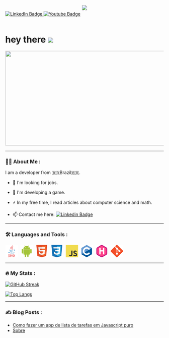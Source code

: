 <div id="header" align="center">
  <img src="https://media.giphy.com/media/26tn33aiTi1jkl6H6/giphy.webp" width="100"/>
</div>
<div id="badges">
  <a href="https://www.linkedin.com/in/victor-rafael-pereira-alves-2830ab226">
    <img src="https://img.shields.io/badge/LinkedIn-blue?style=for-the-badge&logo=linkedin&logoColor=white" alt="LinkedIn Badge"/>
  </a>
  <a href="https://youtube.com/channel/UCxJf-i1jIPZMrB7sp6RWIHw">
    <img src="https://img.shields.io/badge/YouTube-red?style=for-the-badge&logo=youtube&logoColor=white" alt="Youtube Badge"/>
  </a>
  <!-- img src="https://img.shields.io/badge/Twitter-blue?style=for-the-badge&logo=twitter&logoColor=white" alt="Twitter Badge"/ -->
</div>
<img src="https://komarev.com/ghpvc/?username=Rafael-Dev-21&style=flat-square&color=blue" alt=""/>
<h1>
  hey there
  <img src="https://media.giphy.com/media/hvRJCLFzcasrR4ia7z/giphy.gif" width="30px"/>
</h1>
<div align="center">
  <img src="https://media.giphy.com/media/dWesBcTLavkZuG35MI/giphy.gif" width="600" height="300"/>
</div>

---

### :man_technologist: About Me :

I am a developer from :brazil:Brazil:brazil:.

- :telescope: I'm looking for jobs.

- :seedling: I'm developing a game.

- :zap: In my free time, I read articles about computer science and math.

- :mailbox: Contact me here: [![Linkedin Badge](https://img.shields.io/badge/-victor-blue?style=flat&logo=Linkedin&logoColor=white)](https://www.linkedin.com/in/victor-rafael-pereira-alves-2830ab226)

---

### :hammer_and_wrench: Languages and Tools :

<div>
  <img src="https://github.com/devicons/devicon/blob/master/icons/java/java-original-wordmark.svg" title="Java" alt="Java" width="40" height="40"/>&nbsp;
  <img src="https://github.com/devicons/devicon/blob/master/icons/android/android-original.svg" title="Android" alt="Android" width="40" height="40"/>&nbsp;
  <img src="https://github.com/devicons/devicon/blob/master/icons/html5/html5-original.svg" title="HTML5" alt="HTML5" width="40" height="40"/>&nbsp;
  <img src="https://github.com/devicons/devicon/blob/master/icons/css3/css3-original.svg" title="CSS3" alt="CSS3" width="40" height="40"/>&nbsp;
  <img src="https://github.com/devicons/devicon/blob/master/icons/javascript/javascript-original.svg" title="Javascript" alt="Javascript" width="40" height="40"/>&nbsp;
  <img src="https://github.com/devicons/devicon/blob/master/icons/c/c-original.svg" title="C" alt="C" width="40" height="40"/>&nbsp;
  <img src="https://github.com/devicons/devicon/blob/master/icons/hugo/hugo-original.svg" title="Hugo" alt="Hugo" width="40" height="40"/>&nbsp;
  <img src="https://github.com/devicons/devicon/blob/master/icons/git/git-original.svg" title="Git" alt="Git" width="40" height="40"/>&nbsp;
</div>

---

### :fire: My Stats :

[![GitHub Streak](http://github-readme-streak-stats.herokuapp.com?user=Rafael-Dev-21&theme=dark&background=000000)](https://git.io/streak-stats)

[![Top Langs](https://github-readme-stats.vercel.app/api/top-langs/?username=Rafael-Dev-21)](https://github.com/anuraghazra/github-readme-stats)

---

### :writing_hand: Blog Posts :

<!-- BLOG-POST-LIST:START -->
- [Como fazer um app de lista de tarefas em Javascript puro](https://rboladao.netlify.app/post/como-fazer-um-app-de-lista-de-tarefas-em-javascript-puro/)
- [Sobre](https://rboladao.netlify.app/sobre/)
<!-- BLOG-POST-LIST:END -->
